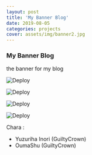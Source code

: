 ```yaml
---
layout: post
title: 'My Banner Blog'
date: 2019-08-05
categories: projects
cover: assets/img/banner2.jpg
---
```

### My Banner Blog
the banner for my blog

![Deploy](assets/img/banner0.jpg)  

![Deploy](assets/img/banner1.jpg) 

![Deploy](assets/img/banner2.jpg) 

![Deploy](assets/img/banner3.jpg) 

Chara :
- Yuzuriha Inori (GuiltyCrown)
- OumaShu (GuiltyCrown)








